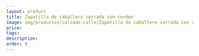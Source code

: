 ```yaml
---
layout: product
title: Zapatilla de caballero cerrada con cordon
image: img/productos/calzado-calle/Zapatilla de caballero cerrada con cordon.webp
price: 
tags: 
description: 
order: 0
---
```

